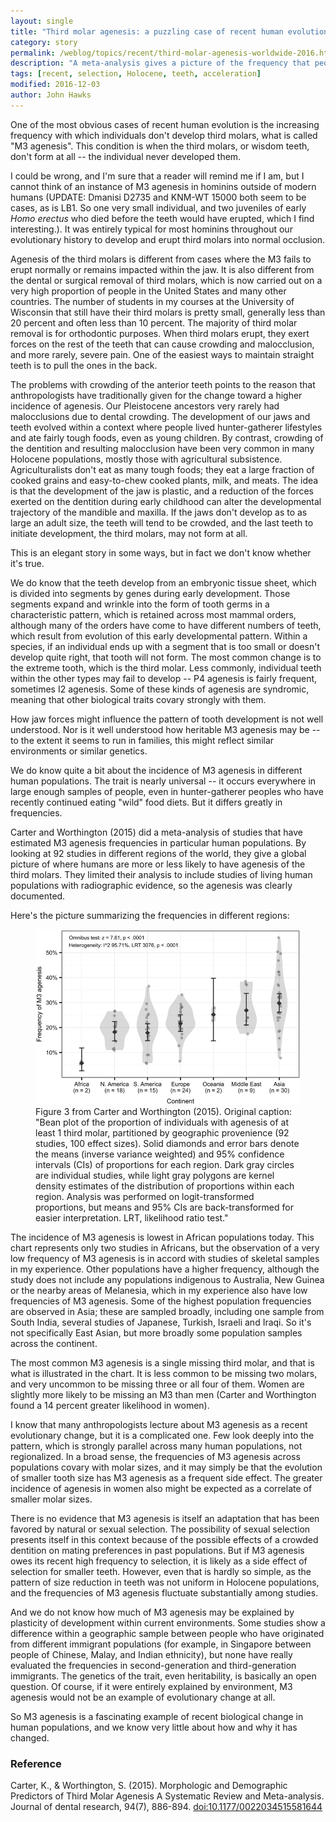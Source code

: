 ```yaml
---
layout: single
title: "Third molar agenesis: a puzzling case of recent human evolution"
category: story
permalink: /weblog/topics/recent/third-molar-agenesis-worldwide-2016.html
description: "A meta-analysis gives a picture of the frequency that people don't develop third molars in many populations globally."
tags: [recent, selection, Holocene, teeth, acceleration]
modified: 2016-12-03
author: John Hawks
---
```



One of the most obvious cases of recent human evolution is the increasing frequency with which individuals don't develop third molars, what is called "M3 agenesis". This condition is when the third molars, or wisdom teeth, don't form at all -- the individual never developed them. 

I could be wrong, and I'm sure that a reader will remind me if I am, but I cannot think of an instance of M3 agenesis in hominins outside of modern humans (UPDATE: Dmanisi D2735 and KNM-WT 15000 both seem to be cases, as is LB1. So one very small individual, and two juveniles of early <em>Homo erectus</em> who died before the teeth would have erupted, which I find interesting.). It was entirely typical for most hominins throughout our evolutionary history to develop and erupt third molars into normal occlusion.  

Agenesis of the third molars is different from cases where the M3 fails to erupt normally or remains impacted within the jaw. It is also different from the dental or surgical removal of third molars, which is now carried out on a very high proportion of people in the United States and many other countries. The number of students in my courses at the University of Wisconsin that still have their third molars is pretty small, generally less than 20 percent and often less than 10 percent. The majority of third molar removal is for orthodontic purposes. When third molars erupt, they exert forces on the rest of the teeth that can cause crowding and malocclusion, and more rarely, severe pain. One of the easiest ways to maintain straight teeth is to pull the ones in the back. 

The problems with crowding of the anterior teeth points to the reason that anthropologists have traditionally given for the change toward a higher incidence of agenesis. Our Pleistocene ancestors very rarely had malocclusions due to dental crowding. The development of our jaws and teeth evolved within a context where people lived hunter-gatherer lifestyles and ate fairly tough foods, even as young children. By contrast, crowding of the dentition and resulting malocclusion have been very common in many Holocene populations, mostly those with agricultural subsistence. Agriculturalists don't eat as many tough foods; they eat a large fraction of cooked grains and easy-to-chew cooked plants, milk, and meats. The idea is that the development of the jaw is plastic, and a reduction of the forces exerted on the dentition during early childhood can alter the developmental trajectory of the mandible and maxilla. If the jaws don't develop as to as large an adult size, the teeth will tend to be crowded, and the last teeth to initiate development, the third molars, may not form at all. 

This is an elegant story in some ways, but in fact we don't know whether it's true. 

We do know that the teeth develop from an embryonic tissue sheet, which is divided into segments by genes during early development. Those segments expand and wrinkle into the form of tooth germs in a characteristic pattern, which is retained across most mammal orders, although many of the orders have come to have different numbers of teeth, which result from evolution of this early developmental pattern. Within a species, if an individual ends up with a segment that is too small or doesn't develop quite right, that tooth will not form. The most common change is to the extreme tooth, which is the third molar. Less commonly, individual teeth within the other types may fail to develop -- P4 agenesis is fairly frequent, sometimes I2 agenesis. Some of these kinds of agenesis are syndromic, meaning that other biological traits covary strongly with them. 

How jaw forces might influence the pattern of tooth development is not well understood. Nor is it well understood how heritable M3 agenesis may be -- to the extent it seems to run in families, this might reflect similar environments or similar genetics. 

We do know quite a bit about the incidence of M3 agenesis in different human populations. The trait is nearly universal -- it occurs everywhere in large enough samples of people, even in hunter-gatherer peoples who have recently continued eating "wild" food diets. But it differs greatly in frequencies. 

Carter and Worthington (2015) did a meta-analysis of studies that have estimated M3 agenesis frequencies in particular human populations. By looking at 92 studies in different regions of the world, they give a global picture of where humans are more or less likely to have agenesis of the third molars. They limited their analysis to include studies of living human populations with radiographic evidence, so the agenesis was clearly documented. 

Here's the picture summarizing the frequencies in different regions: 

<figure>
<img src="/images/m3-agenesis-carter-worthington-2015.png" alt="Studies showing M3 agenesis frequencies" />
<figcaption>Figure 3 from Carter and Worthington (2015). Original caption: "Bean plot of the proportion of individuals with agenesis of at least 1 third molar, partitioned by geographic provenience (92 studies, 100 effect sizes). Solid diamonds and error bars denote the means (inverse variance weighted) and 95% confidence intervals (CIs) of proportions for each region. Dark gray circles are individual studies, while light gray polygons are kernel density estimates of the distribution of proportions within each region. Analysis was performed on logit-transformed proportions, but means and 95% CIs are back-transformed for easier interpretation. LRT, likelihood ratio test."</figcaption>
</figure>

The incidence of M3 agenesis is lowest in African populations today. This chart represents only two studies in Africans, but the observation of a very low frequency of M3 agenesis is in accord with studies of skeletal samples in my experience. Other populations have a higher frequency, although the study does not include any populations indigenous to Australia, New Guinea or the nearby areas of Melanesia, which in my experience also have low frequencies of M3 agenesis. Some of the highest population frequencies are observed in Asia; these are sampled broadly, including one sample from South India, several studies of Japanese, Turkish, Israeli and Iraqi. So it's not specifically East Asian, but more broadly some population samples across the continent. 

The most common M3 agenesis is a single missing third molar, and that is what is illustrated in the chart. It is less common to be missing two molars, and very uncommon to be missing three or all four of them. Women are slightly more likely to be missing an M3 than men (Carter and Worthington found a 14 percent greater likelihood in women). 

I know that many anthropologists lecture about M3 agenesis as a recent evolutionary change, but it is a complicated one. Few look deeply into the pattern, which is strongly parallel across many human populations, not regionalized. In a broad sense, the frequencies of M3 agenesis across populations covary with molar sizes, and it may simply be that the evolution of smaller tooth size has M3 agenesis as a frequent side effect. The greater incidence of agenesis in women also might be expected as a correlate of smaller molar sizes. 

There is no evidence that M3 agenesis is itself an adaptation that has been favored by natural or sexual selection. The possibility of sexual selection presents itself in this context because of the possible effects of a crowded dentition on mating preferences in past populations. But if M3 agenesis owes its recent high frequency to selection, it is likely as a side effect of selection for smaller teeth. However, even that is hardly so simple, as the pattern of size reduction in teeth was not uniform in Holocene populations, and the frequencies of M3 agenesis fluctuate substantially among studies. 

And we do not know how much of M3 agenesis may be explained by plasticity of development within current environments. Some studies show a difference within a geographic sample between people who have originated from different immigrant populations (for example, in Singapore between people of Chinese, Malay, and Indian ethnicity), but none have really evaluated the frequencies in second-generation and third-generation immigrants. The genetics of the trait, even heritability, is basically an open question. Of course, if it were entirely explained by environment, M3 agenesis would not be an example of evolutionary change at all. 

So M3 agenesis is a fascinating example of recent biological change in human populations, and we know very little about how and why it has changed. 


### Reference

<p class="cite">Carter, K., & Worthington, S. (2015). Morphologic and Demographic Predictors of Third Molar Agenesis A Systematic Review and Meta-analysis. Journal of dental research, 94(7), 886-894. <a href="http://dx.doi.org/10.1177/0022034515581644">doi:10.1177/0022034515581644</a></p>







